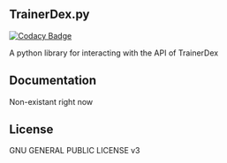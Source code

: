 ## TrainerDex.py

[![Codacy Badge](https://api.codacy.com/project/badge/Grade/69d9bdae805b403291ad42ce3ba0381d)](https://www.codacy.com/app/JayTurnr/TrainerDex.py?utm_source=github.com&utm_medium=referral&utm_content=JayTurnr/TrainerDex.py&utm_campaign=badger)

A python library for interacting with the API of TrainerDex

## Documentation

Non-existant right now

## License

GNU GENERAL PUBLIC LICENSE v3